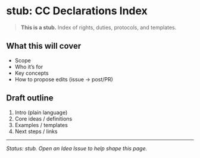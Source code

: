 # stub: CC Declarations Index

> **This is a stub.** Index of rights, duties, protocols, and templates.

## What this will cover
- Scope
- Who it’s for
- Key concepts
- How to propose edits (issue → post/PR)

## Draft outline
1. Intro (plain language)
2. Core ideas / definitions
3. Examples / templates
4. Next steps / links

---

*Status: stub. Open an Idea Issue to help shape this page.*
